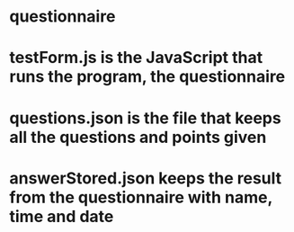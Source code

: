 # questionnaire
# testForm.js is the JavaScript that runs the program, the questionnaire
# questions.json is the file that keeps all the questions and points given
# answerStored.json keeps the result from the questionnaire with name, time and date
